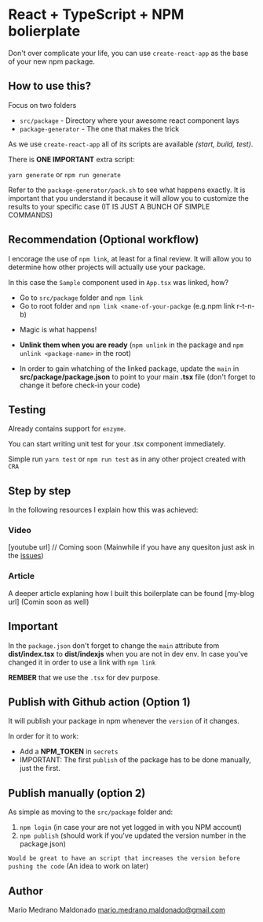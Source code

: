 # React + TypeScript + NPM bolierplate

Don't over complicate your life, you can use `create-react-app` as the base of your new npm package.

## How to use this?

Focus on two folders

-   `src/package` - Directory where your awesome react component lays
-   `package-generator` - The one that makes the trick

As we use `create-react-app` all of its scripts are available *(start, build, test)*. 

There is **ONE IMPORTANT** extra script: 

`yarn generate` or `npm run generate`

Refer to the `package-generator/pack.sh` to see what happens exactly. It is important that you understand it because it will allow you to customize the results to your specific case (IT IS JUST A BUNCH OF SIMPLE COMMANDS)

## Recommendation (Optional workflow)

I encorage the use of `npm link`, at least for a final review. It will allow you to determine how other projects will actually use your package.

In this case the `Sample` component used in `App.tsx` was linked, how?

* Go to `src/package` folder and `npm link`
* Go to root folder and `npm link <name-of-your-packge` (e.g.npm link r-t-n-b)

- Magic is what happens!

- **Unlink them when you are ready** (`npm unlink` in the package and `npm unlink <package-name>` in the root)

- In order to gain whatching of the linked package, update the `main` in **src/package/package.json** to point to your main **.tsx** file (don't forget to change it before check-in your code)

## Testing

Already contains support for `enzyme`.

You can start writing unit test for your .tsx component immediately.

Simple run `yarn test` or `npm run test` as in any other project created with `CRA`

## Step by step

In the following resources I explain how this was achieved:

### Video

[youtube url] // Coming soon (Mainwhile if you have any quesiton just ask in the [issues](https://github.com/GenDecoder/react-typescript-npm-boilerplate/issues))

### Article

A deeper article explaning how I built this boilerplate can be found [my-blog url] (Comin soon as well)

## Important

In the `package.json` don't forget to change the `main` attribute from **dist/index.tsx** to **dist/indexjs** when you are not in dev env. In case you've changed it in order to use a link with `npm link`

**REMBER** that we use the `.tsx` for dev purpose.

## Publish with Github action (Option 1)

It will publish your package in npm whenever the `version` of it changes.

In order for it to work:

* Add a **NPM_TOKEN** in `secrets`
* IMPORTANT: The first `publish` of the package has to be done manually, just the first.

## Publish manually (option 2)

As simple as moving to the `src/package` folder and:

1. `npm login` (in case your are not yet logged in with you NPM account)
2. `npm publish` (should work if you've updated the version number in the package.json)

`Would be great to have an script that increases the version before pushing the code` (An idea to work on later)

## Author

Mario Medrano Maldonado <mario.medrano.maldonado@gmail.com>
